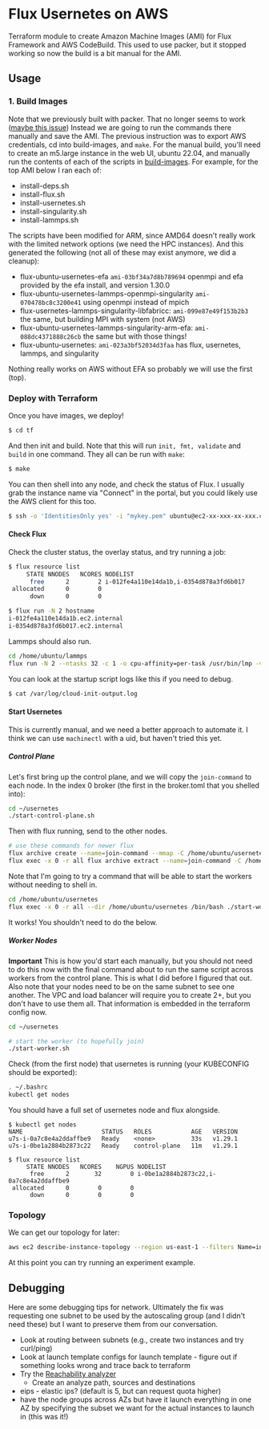 # Flux Usernetes on AWS

Terraform module to create Amazon Machine Images (AMI) for Flux Framework and AWS CodeBuild.
This used to use packer, but it stopped working so now the build is a bit manual for the AMI.

## Usage

### 1. Build Images

Note that we previously built with packer. That no longer seems to work ([maybe this issue](https://github.com/hashicorp/packer/issues/8180))
Instead we are going to run the commands there manually and save the AMI. The previous instruction was to export AWS credentials, cd into build-images,
and `make`. For the manual build, you'll need to create an m5.large instance in the web UI, ubuntu 22.04, and manually run the contents of each
of the scripts in [build-images](build-images). For example, for the top AMI below I ran each of:

- install-deps.sh
- install-flux.sh
- install-usernetes.sh
- install-singularity.sh
- install-lammps.sh 

The scripts have been modified for ARM, since AMD64 doesn't really work with the limited network options (we need the HPC instances). And this generated the following (not all of these may exist anymore, we did a cleanup):

- flux-ubuntu-usernetes-efa `ami-03bf34a7d8b789694` openmpi and efa provided by the efa install, and version 1.30.0
- flux-ubuntu-usernetes-lammps-openmpi-singularity `ami-070478bc8c3200e41` using openmpi instead of mpich
- flux-usernetes-lammps-singularity-libfabricc: `ami-099e87e49f153b2b3` the same, but building MPI with system (not AWS)
- flux-ubuntu-usernetes-lammps-singularity-arm-efa: `ami-088dc4371888c26cb` the same but with those things!
- flux-ubuntu-usernetes: `ami-023a3bf52034d3faa` has flux, usernetes, lammps, and singularity

Nothing really works on AWS without EFA so probably we will use the first (top).

### Deploy with Terraform

Once you have images, we deploy!

```bash
$ cd tf
```

And then init and build. Note that this will run `init, fmt, validate` and `build` in one command.
They all can be run with `make`:

```bash
$ make
```

You can then shell into any node, and check the status of Flux. I usually grab the instance
name via "Connect" in the portal, but you could likely use the AWS client for this too.

```bash
$ ssh -o 'IdentitiesOnly yes' -i "mykey.pem" ubuntu@ec2-xx-xxx-xx-xxx.compute-1.amazonaws.com
```

#### Check Flux

Check the cluster status, the overlay status, and try running a job:

```bash
$ flux resource list
     STATE NNODES   NCORES NODELIST
      free      2        2 i-012fe4a110e14da1b,i-0354d878a3fd6b017
 allocated      0        0 
      down      0        0 
```
```bash
$ flux run -N 2 hostname
i-012fe4a110e14da1b.ec2.internal
i-0354d878a3fd6b017.ec2.internal
```

Lammps should also run.

```bash
cd /home/ubuntu/lammps
flux run -N 2 --ntasks 32 -c 1 -o cpu-affinity=per-task /usr/bin/lmp -v x 2 -v y 2 -v z 2 -in ./in.reaxff.hns -nocite
```

You can look at the startup script logs like this if you need to debug.

```bash
$ cat /var/log/cloud-init-output.log
```

#### Start Usernetes

This is currently manual, and we need a better approach to automate it. I think we can use `machinectl` with a uid,
but haven't tried this yet.

##### Control Plane

Let's first bring up the control plane, and we will copy the `join-command` to each node.
In the index 0 broker (the first in the broker.toml that you shelled into):

```bash
cd ~/usernetes
./start-control-plane.sh
```

Then with flux running, send to the other nodes.

```bash
# use these commands for newer flux
flux archive create --name=join-command --mmap -C /home/ubuntu/usernetes join-command
flux exec -x 0 -r all flux archive extract --name=join-command -C /home/ubuntu/usernetes
```

Note that I'm going to try a command that will be able to start the workers without needing to shell in.

```bash
cd /home/ubuntu/usernetes
flux exec -x 0 -r all --dir /home/ubuntu/usernetes /bin/bash ./start-worker.sh
```

It works! You shouldn't need to do the below.

##### Worker Nodes

**Important** This is how you'd start each manually, but you should not need to do this now with the final command about to run the same script across workers from the control plane. This is what I did before I figured that out. Also note that your nodes need to be on the same subnet to see one another. The VPC and load balancer will require you to create 2+, but you don't have to use them all. That information is embedded in the terraform config now.

```bash
cd ~/usernetes

# start the worker (to hopefully join)
./start-worker.sh
```

Check (from the first node) that usernetes is running (your KUBECONFIG should be exported):

```bash
. ~/.bashrc
kubectl get nodes
```

You should have a full set of usernetes node and flux alongside.

```console
$ kubectl get nodes
NAME                      STATUS   ROLES           AGE   VERSION
u7s-i-0a7c8e4a2ddaffbe9   Ready    <none>          33s   v1.29.1
u7s-i-0be1a2884b2873c22   Ready    control-plane   11m   v1.29.1
```
```console
$ flux resource list
     STATE NNODES   NCORES    NGPUS NODELIST
      free      2       32        0 i-0be1a2884b2873c22,i-0a7c8e4a2ddaffbe9
 allocated      0        0        0 
      down      0        0        0 
```

### Topology

We can get our topology for later:

```bash
aws ec2 describe-instance-topology --region us-east-1 --filters Name=instance-type,Values=hpc7g.4xlarge > topology-32.json
```

At this point you can try running an experiment example.

## Debugging

Here are some debugging tips for network. Ultimately the fix was requesting one subnet
to be used by the autoscaling group (and I didn't need these) but I want to preserve
them from our conversation.

- Look at routing between subnets (e.g., create two instances and try curl/ping)
- Look at launch template configs for launch template - figure out if something looks wrong and trace back to terraform
- Try the [Reachability analyzer](https://console.aws.amazon.com/networkinsights/home#ReachabilityAnalyzer)
  - Create an analyze path, sources and destinations 
- eips - elastic ips? (default is 5, but can request quota higher)
- have the node groups across AZs but have it launch everything in one AZ by specifying the subset we want for the actual instances to launch in (this was it!)
